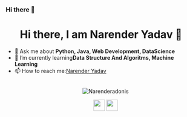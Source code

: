 ### Hi there 👋

<!--
**Narenderadonis/Narenderadonis** is a ✨ _special_ ✨ repository because its `README.md` (this file) appears on your GitHub profile.

Here are some ideas to get you started:

- 🔭 I’m currently working on ...
- 🌱 I’m currently learning ...
- 👯 I’m looking to collaborate on ...
- 🤔 I’m looking for help with ...
- 💬 Ask me about ...
- 📫 How to reach me: ...
- 😄 Pronouns: ...
- ⚡ Fun fact: ...
-->


<h1 align="center"> Hi there, I am Narender Yadav 👋</h1>
<ul>
<li>💬 Ask me about <strong>Python, Java, Web Development, DataScience</strong></li>
<li>🌱 I’m currently learning<strong>Data Structure And Algoritms, Machine Learning</strong></li>
<li>📫 How to reach me:<a href="https://www.linkedin.com/in/narenderadonis/" target="_blank">Narender Yadav</a></li>
  <br/>
<p align="center">
  <img src="https://github-readme-stats.vercel.app/api?username=Narenderadonis&show_icons=true" alt="Narenderadonis">
 </p>
 <p align="center">
  <a href="https://www.linkedin.com/in/narenderadonis/" target="_blank"><img src="https://cdn.jsdelivr.net/npm/simple-icons@3.0.1/icons/linkedin.svg" height="30", width="30"></a>
  <a href="https://twitter.com/NarenYa51157294" target="_blank"><img src="https://cdn.jsdelivr.net/npm/simple-icons@3.0.1/icons/twitter.svg" height="30", width="30"></a>
  </p>
